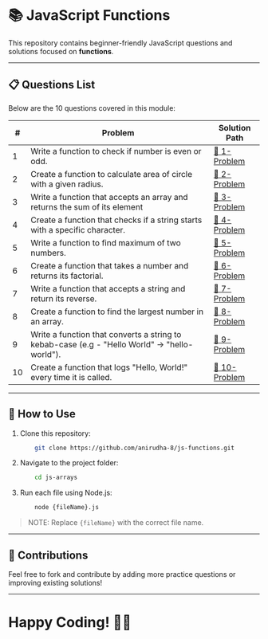 # 📚 JavaScript Functions

This repository contains beginner-friendly JavaScript questions and solutions focused on **functions**.

---

## 📋 Questions List

Below are the 10 questions covered in this module:

| #  | Problem | Solution Path |
|----|---------|--------------|
| 1  | Write a function to check if number is even or odd. | [🔗 1-Problem](./1-Problem.js) |
| 2  | Create a function to calculate area of circle with a given radius. | [🔗 2-Problem](./2-Problem.js) |
| 3  | Write a function that accepts an array and returns the sum of its element | [🔗 3-Problem](./3-Problem.js) |
| 4  | Create a function that checks if a string starts with a specific character. | [🔗 4-Problem](./4-Problem.js) |
| 5  | Write a function to find maximum of two numbers. | [🔗 5-Problem](./5-Problem.js) |
| 6  | Create a function that takes a number and returns its factorial. | [🔗 6-Problem](./6-Problem.js) |
| 7  | Write a function that accepts a string and return its reverse. | [🔗 7-Problem](./7-Problem.js) |
| 8  | Create a function to find the largest number in an array. | [🔗 8-Problem](./8-Problem.js) |
| 9  | Write a function that converts a string to kebab-case (e.g - "Hello World" -> "hello-world"). | [🔗 9-Problem](./9-Problem.js) |
| 10 | Create a function that logs "Hello, World!" every time it is called. | [🔗 10-Problem](./10-Problem.js) |

---

## 🚀 How to Use

1. Clone this repository:  

    ```sh
        git clone https://github.com/anirudha-8/js-functions.git
    ```

2. Navigate to the project folder:

    ```bash
        cd js-arrays
    ```

3. Run each file using Node.js:

    ```bash
        node {fileName}.js
    ```

> NOTE: Replace `{fileName}` with the correct file name.

---

## 📢 Contributions

Feel free to fork and contribute by adding more practice questions or improving existing solutions!

---

# Happy Coding! 🚀🔥

